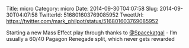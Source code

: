 Title: micro
Category: micro
Date: 2014-09-30T04:07:58
Slug: 2014-09-30T04:07:58
TwitterId: 516801603769085952
TweetUrl: https://twitter.com/mark_philpot/status/516801603769085952

Starting a new Mass Effect play through thanks to [@Spacekatgal](https://twitter.com/Spacekatgal) - I’m usually a 60/40 Pagagon Renegade split, which never gets rewarded